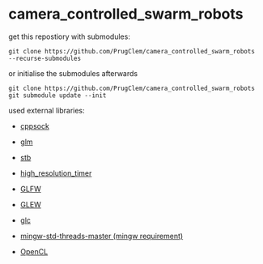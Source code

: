 # camera_controlled_swarm_robots

get this repostiory with submodules:
```
git clone https://github.com/PrugClem/camera_controlled_swarm_robots  --recurse-submodules
```
or initialise the submodules afterwards
```
git clone https://github.com/PrugClem/camera_controlled_swarm_robots
git submodule update --init
```

used external libraries:
 * [cppsock](https://github.com/PrugClem/cppsock)
 * [glm](https://github.com/g-truc/glm)
 * [stb](https://github.com/nothings/stb)
 * [high_resolution_timer](https://gist.github.com/ForeverZer0/0a4f80fc02b96e19380ebb7a3debbee5)

 * [GLFW](https://www.glfw.org/download.html)
 * [GLEW](https://sourceforge.net/projects/glew/files/glew/2.1.0/)
 * [glc]()
 * [mingw-std-threads-master (mingw requirement)]()
 * [OpenCL]()